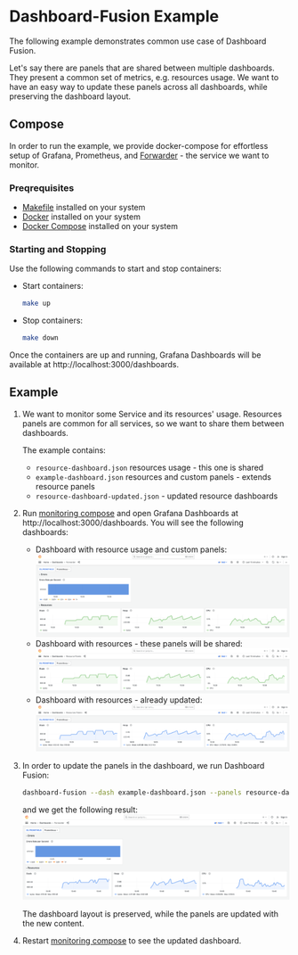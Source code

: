 # Dashboard-Fusion Example

The following example demonstrates common use case of Dashboard Fusion.

Let's say there are panels that are shared between multiple dashboards.
They present a common set of metrics, e.g. resources usage.
We want to have an easy way to update these panels across all dashboards, while preserving the dashboard layout.

## Compose

In order to run the example, we provide docker-compose for effortless setup of Grafana, Prometheus, and [Forwarder](https://github.com/saucelabs/forwarder) - the service we want to monitor.

### Preqrequisites

- [Makefile](https://www.gnu.org/software/make/manual/make.html) installed on your system
- [Docker](https://www.docker.com/) installed on your system
- [Docker Compose](https://docs.docker.com/compose/) installed on your system

### Starting and Stopping

Use the following commands to start and stop containers:
- Start containers:
     ```bash
     make up
     ```
- Stop containers:
  ```bash
  make down
  ```

Once the containers are up and running, Grafana Dashboards will be available at http://localhost:3000/dashboards.

## Example
1. We want to monitor some Service and its resources' usage. Resources panels are common for all services, so we want to share them between dashboards.

    The example contains:
    - `resource-dashboard.json` resources usage - this one is shared 
    - `example-dashboard.json` resources and custom panels - extends resource panels
    - `resource-dashboard-updated.json` - updated resource dashboards

1. Run [monitoring compose](#compose) and open Grafana Dashboards at http://localhost:3000/dashboards.
    You will see the following dashboards:
    - Dashboard with resource usage and custom panels:
        ![](./img/dashboard1.png)
    - Dashboard with resources - these panels will be shared:
      ![](./img/panels1.png)
    - Dashboard with resources - already updated:
      ![](./img/panels2.png)

1. In order to update the panels in the dashboard, we run Dashboard Fusion:
    ```bash
    dashboard-fusion --dash example-dashboard.json --panels resource-dashboard-updated.json --out example-dashboard.json
    ```
    and we get the following result:
    ![](./img/dashboard2.png)

    The dashboard layout is preserved, while the panels are updated with the new content.

1. Restart [monitoring compose](#compose) to see the updated dashboard.